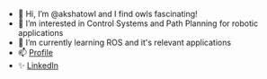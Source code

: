 - 👋 Hi, I’m @akshatowl and I find owls fascinating!
- 👀 I’m interested in Control Systems and Path Planning for robotic applications
- 🌱 I’m currently learning ROS and it's relevant applications
- 📫 <a href="https://akshatowl.notion.site/About-Me-297383109d6b4b81996926494679f0a7">Profile</a>            
- ✨ <a href="https://www.linkedin.com/in/akshat-pandey-011b811a2/">LinkedIn</a>

<!---
akshatowl/akshatowl is a ✨ special ✨ repository because its `README.md` (this file) appears on your GitHub profile.
You can click the Preview link to take a look at your changes.
--->
